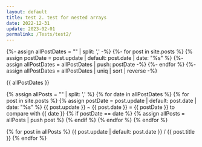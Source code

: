 ```yaml
---
layout: default
title: test 2. test for nested arrays
date: 2022-12-31
update: 2023-02-01
permalink: /Tests/test2/
---
```



{%- assign allPostDates = "" | split: ',' -%}
{%- for post in site.posts %}
  {% assign postDate = post.update | default: post.date | date: "%s" %}
  {%- assign allPostDates = allPostDates | push: postDate -%}
{%- endfor %}
{%- assign allPostDates = allPostDates | uniq | sort | reverse -%}

{{ allPostDates }}

{% assign allPosts = "" | split: ',' %}
{% for date in allPostDates %}
  {% for post in site.posts %}
    {% assign postDate = post.update | default: post.date | date: "%s" %}
    {{ post.update }} ~ {{ post.date }} =  {{ postDate }} 
    to compare with {{ date }} 
    {% if postDate == date %} 
      {% assign allPosts = allPosts | push post %}
    {% endif %} 
  {% endfor %}
{% endfor %}

{% for post in allPosts %}
  {{ post.update | default: post.date }} / {{ post.title }}
{% endfor %} 
